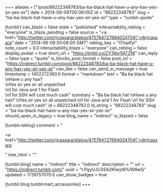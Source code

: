 +++
aliases = ["/post/88222348783/ba-ba-black-hat-have-u-any-hax-yes-sir-yes-sir"]
date = 2014-06-09T00:06:00Z
id = "88222348783"
slug = "ba-ba-black-hat-have-u-any-hax-yes-sir-yes-sir"
type = "tumblr-quote"

[tumblr]
can_blaze = false
state = "published"
interactability_reblog = "everyone"
is_blaze_pending = false
source = "<a href=\"http://twitter.com/rjcassara/status/475784727694024704\">@rjcassara</a>"
date = "2014-06-09 00:06:00 GMT"
reblog_key = "O1vpIfyi"
note_count = 0.0
interactability_blaze = "everyone"
can_reblog = false
display_avatar = true
short_url = "https://tmblr.co/ZY3jby1IATZNl"
can_reply = false
type = "quote"
is_blocks_post_format = false
post_url = "https://indirect.tumblr.com/post/88222348783/ba-ba-black-hat-have-u-any-hax-yes-sir-yes-sir"
can_like = false
can_send_in_message = true
timestamp = 1402272360.0
format = "markdown"
text = "Ba ba black hat<br/>\nHave u any hax?<br/>\nYes sir yes sir all unpatched<br/>\n1 for Java and 1 for Flash<br/>\n1 for SSH will cost much cash"
summary = "Ba ba black hat \nHave u any hax? \nYes sir yes sir all unpatched \n1 for Java and 1 for Flash \n1 for SSH will cost much cash"
id = 88222348783.0
id_string = "88222348783"
slug = "ba-ba-black-hat-have-u-any-hax-yes-sir-yes-sir"
should_open_in_legacy = true
blog_name = "indirect"
is_blazed = false

[tumblr.reblog]
comment = "<p><a href=\"http://twitter.com/rjcassara/status/475784727694024704\">@rjcassara</a></p>"
tree_html = ""

[tumblr.blog]
name = "indirect"
title = "indirect"
description = ""
url = "https://indirect.tumblr.com/"
uuid = "t:PgyUJU3SA2Klwyt81UWAwQ"
updated = 1739757070.0
can_show_badges = true

[tumblr.blog.tumblrmart_accessories]
+++
